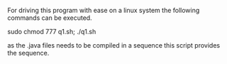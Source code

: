 For driving this program with ease on a linux system the following commands can be executed.

sudo chmod 777 q1.sh; 
./q1.sh

as the .java files needs to be compiled in a sequence this script provides the sequence.
